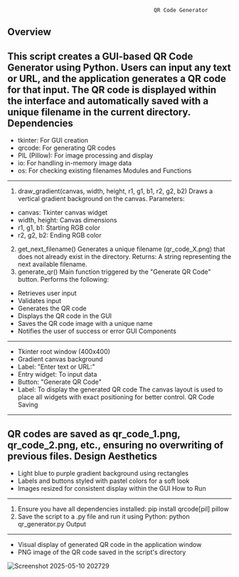                                                   QR Code Generator 
Overview
--------
This script creates a GUI-based QR Code Generator using Python. Users can input any text or URL,
and the application generates a QR code for that input. The QR code is displayed within the
interface and automatically saved with a unique filename in the current directory.
Dependencies
------------
- tkinter: For GUI creation
- qrcode: For generating QR codes
- PIL (Pillow): For image processing and display
- io: For handling in-memory image data
- os: For checking existing filenames
Modules and Functions
---------------------
1. draw_gradient(canvas, width, height, r1, g1, b1, r2, g2, b2)
 Draws a vertical gradient background on the canvas.
 Parameters:
 - canvas: Tkinter canvas widget
 - width, height: Canvas dimensions
 - r1, g1, b1: Starting RGB color
 - r2, g2, b2: Ending RGB color
2. get_next_filename()
 Generates a unique filename (qr_code_X.png) that does not already exist in the directory.
 Returns: A string representing the next available filename.
3. generate_qr()
 Main function triggered by the "Generate QR Code" button.
 Performs the following:
 - Retrieves user input
 - Validates input
 - Generates the QR code
 - Displays the QR code in the GUI
 - Saves the QR code image with a unique name
 - Notifies the user of success or error
GUI Components
--------------
- Tkinter root window (400x400)
- Gradient canvas background
- Label: "Enter text or URL:"
- Entry widget: To input data
- Button: "Generate QR Code"
- Label: To display the generated QR code
The canvas layout is used to place all widgets with exact positioning for better control.
QR Code Saving
--------------
QR codes are saved as qr_code_1.png, qr_code_2.png, etc., ensuring no overwriting of previous
files.
Design Aesthetics
-----------------
- Light blue to purple gradient background using rectangles
- Labels and buttons styled with pastel colors for a soft look
- Images resized for consistent display within the GUI
How to Run
----------
1. Ensure you have all dependencies installed:
 pip install qrcode[pil] pillow
2. Save the script to a .py file and run it using Python:
 python qr_generator.py
Output
------
- Visual display of generated QR code in the application window
- PNG image of the QR code saved in the script's directory


![Screenshot 2025-05-10 202729](https://github.com/user-attachments/assets/044278fa-6931-4fb0-8486-7b1842a5d86e)
